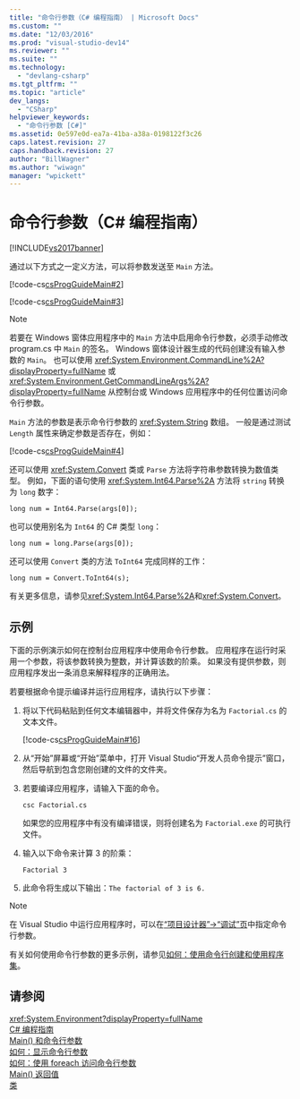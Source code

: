 ```yaml
---
title: "命令行参数（C# 编程指南） | Microsoft Docs"
ms.custom: ""
ms.date: "12/03/2016"
ms.prod: "visual-studio-dev14"
ms.reviewer: ""
ms.suite: ""
ms.technology: 
  - "devlang-csharp"
ms.tgt_pltfrm: ""
ms.topic: "article"
dev_langs: 
  - "CSharp"
helpviewer_keywords: 
  - "命令行参数 [C#]"
ms.assetid: 0e597e0d-ea7a-41ba-a38a-0198122f3c26
caps.latest.revision: 27
caps.handback.revision: 27
author: "BillWagner"
ms.author: "wiwagn"
manager: "wpickett"
---
```

# 命令行参数（C# 编程指南）
[!INCLUDE[vs2017banner](../../../csharp/includes/vs2017banner.md)]

通过以下方式之一定义方法，可以将参数发送至 `Main` 方法。  
  
 [!code-cs[csProgGuideMain#2](../../../csharp/programming-guide/inside-a-program/codesnippet/CSharp/command-line-arguments_1.cs)]  
  
 [!code-cs[csProgGuideMain#3](../../../csharp/programming-guide/inside-a-program/codesnippet/CSharp/command-line-arguments_2.cs)]  
  
> [!NOTE]
>  若要在 Windows 窗体应用程序中的 `Main` 方法中启用命令行参数，必须手动修改 program.cs 中 `Main` 的签名。  Windows 窗体设计器生成的代码创建没有输入参数的 `Main`。  也可以使用 <xref:System.Environment.CommandLine%2A?displayProperty=fullName> 或 <xref:System.Environment.GetCommandLineArgs%2A?displayProperty=fullName> 从控制台或 Windows 应用程序中的任何位置访问命令行参数。  
  
 `Main` 方法的参数是表示命令行参数的 <xref:System.String> 数组。  一般是通过测试 `Length` 属性来确定参数是否存在，例如：  
  
 [!code-cs[csProgGuideMain#4](../../../csharp/programming-guide/inside-a-program/codesnippet/CSharp/command-line-arguments_3.cs)]  
  
 还可以使用 <xref:System.Convert> 类或 `Parse` 方法将字符串参数转换为数值类型。  例如，下面的语句使用 <xref:System.Int64.Parse%2A> 方法将 `string` 转换为 `long` 数字：  
  
```  
long num = Int64.Parse(args[0]);  
```  
  
 也可以使用别名为 `Int64` 的 C\# 类型 `long`：  
  
```  
long num = long.Parse(args[0]);  
```  
  
 还可以使用 `Convert` 类的方法 `ToInt64` 完成同样的工作：  
  
```  
long num = Convert.ToInt64(s);  
```  
  
 有关更多信息，请参见<xref:System.Int64.Parse%2A>和<xref:System.Convert>。  
  
## 示例  
 下面的示例演示如何在控制台应用程序中使用命令行参数。  应用程序在运行时采用一个参数，将该参数转换为整数，并计算该数的阶乘。  如果没有提供参数，则应用程序发出一条消息来解释程序的正确用法。  
  
 若要根据命令提示编译并运行应用程序，请执行以下步骤：  
  
1.  将以下代码粘贴到任何文本编辑器中，并将文件保存为名为 `Factorial.cs` 的文本文件。  
  
     [!code-cs[csProgGuideMain#16](../../../csharp/programming-guide/inside-a-program/codesnippet/CSharp/command-line-arguments_4.cs)]  
  
2.  从“开始”屏幕或“开始”菜单中，打开 Visual Studio“开发人员命令提示”窗口，然后导航到包含您刚创建的文件的文件夹。  
  
3.  若要编译应用程序，请输入下面的命令。  
  
     `csc Factorial.cs`  
  
     如果您的应用程序中有没有编译错误，则将创建名为 `Factorial.exe` 的可执行文件。  
  
4.  输入以下命令来计算 3 的阶乘：  
  
     `Factorial 3`  
  
5.  此命令将生成以下输出：`The factorial of 3 is 6.`  
  
> [!NOTE]
>  在 Visual Studio 中运行应用程序时，可以在[“项目设计器”\-\>“调试”页](/visual-studio/ide/reference/debug-page-project-designer)中指定命令行参数。  
  
 有关如何使用命令行参数的更多示例，请参见[如何：使用命令行创建和使用程序集](../Topic/How%20to:%20Create%20and%20Use%20Assemblies%20Using%20the%20Command%20Line%20\(C%23%20and%20Visual%20Basic\).md)。  
  
## 请参阅  
 <xref:System.Environment?displayProperty=fullName>   
 [C\# 编程指南](../../../csharp/programming-guide/index.md)   
 [Main\(\) 和命令行参数](../../../csharp/programming-guide/main-and-command-args/main-and-command-line-arguments.md)   
 [如何：显示命令行参数](../../../csharp/programming-guide/main-and-command-args/how-to-display-command-line-arguments.md)   
 [如何：使用 foreach 访问命令行参数](../../../csharp/programming-guide/main-and-command-args/how-to-access-command-line-arguments-using-foreach.md)   
 [Main\(\) 返回值](../../../csharp/programming-guide/main-and-command-args/main-return-values.md)   
 [类](../../../standard/base-types/classes.md)